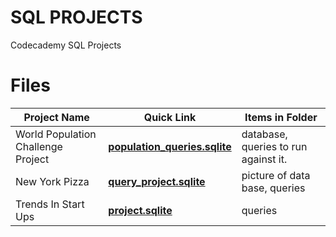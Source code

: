 # SQL PROJECTS

Codecademy SQL Projects




# Files
| Project Name | Quick Link | Items in Folder|
|--|--|--
| World Population Challenge Project | [**population_queries.sqlite**](https://github.com/jessicalam/SQL-Projects/tree/master/World_Populations_Challenge_Project)| database, queries to run against it. 
| New York Pizza | [**query_project.sqlite**](https://github.com/jessicalam/SQL-Projects/tree/master/New_York_Pizza) | picture of data base, queries| 
Trends In Start Ups | [**project.sqlite**](https://github.com/jessicalam/SQL-Projects/tree/master/Trends_in_startups) | queries
 
 




